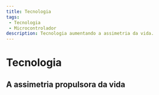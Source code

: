 ```yaml
---
title: Tecnologia
tags:
 - Tecnologia
 - Microcontrolador
description: Tecnologia aumentando a assimetria da vida.
---
```


# Tecnologia

## A assimetria propulsora da vida
